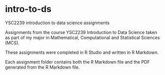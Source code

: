 # intro-to-ds
YSC2239 introduction to data science assignments 

Assignments from the course YSC2239 Introduction to Data Science taken as part of my major in Mathematical, Computational and Statistical Sciences (MCS). 

These assignments were completed in R Studio and written in R Markdown. 

Each assignment folder contains both the R Markdown file and the PDF generated from the R Markdown file. 
